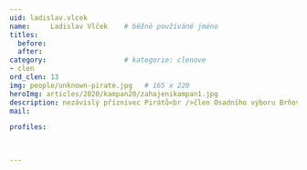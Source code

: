 ```yaml
---
uid: ladislav.vlcek
name:     Ladislav Vlček  	# běžně používáné jméno
titles:
  before: 
  after:
category:                   # kategorie: clenove
- clen
ord_clen: 13
img: people/unknown-pirate.jpg   # 165 x 220
heroImg: articles/2020/kampan20/zahajenikampan1.jpg
description: nezávislý příznivec Pirátů<br />člen Osadního výboru Brňov # kratký popis, max 160 znaků
mail:

profiles:
  


---
```

